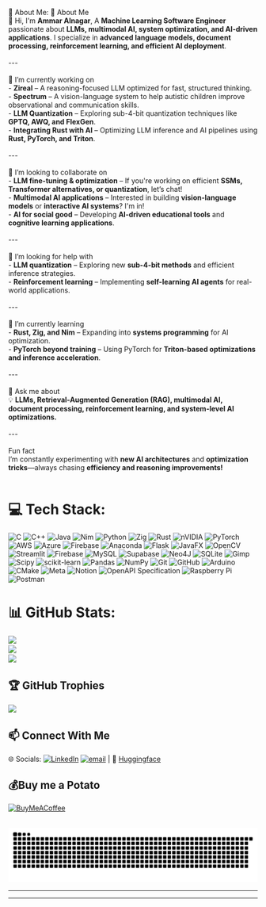 💫 About Me:
🚀 About Me  <br>👋 Hi, I'm **Ammar Alnagar**, 
A **Machine Learning Software Engineer** passionate about **LLMs, multimodal AI, system optimization, and AI-driven applications**. I specialize in **advanced language models, document processing, reinforcement learning, and efficient AI deployment**.  <br><br>---<br><br>
 🔭 I’m currently working on  <br>- **Zireal** – A reasoning-focused LLM optimized for fast, structured thinking.  <br>- **Spectrum** – A vision-language system to help autistic children improve observational and communication skills.  <br>- **LLM Quantization** – Exploring sub-4-bit quantization techniques like **GPTQ, AWQ, and FlexGen**.  <br>- **Integrating Rust with AI** – Optimizing LLM inference and AI pipelines using **Rust, PyTorch, and Triton**.  <br><br>---<br><br>
 👯 I’m looking to collaborate on  <br>- **LLM fine-tuning & optimization** – If you're working on efficient **SSMs, Transformer alternatives, or quantization**, let’s chat!  <br>- **Multimodal AI applications** – Interested in building **vision-language models** or **interactive AI systems**? I'm in!  <br>- **AI for social good** – Developing **AI-driven educational tools** and **cognitive learning applications**.  <br><br>---<br><br>
🤝 I’m looking for help with  <br>- **LLM quantization** – Exploring new **sub-4-bit methods** and efficient inference strategies.  <br>- **Reinforcement learning** – Implementing **self-learning AI agents** for real-world applications.  <br><br>---<br><br>
🌱 I’m currently learning  <br>- **Rust, Zig, and Nim** – Expanding into **systems programming** for AI optimization.  <br>- **PyTorch beyond training** – Using PyTorch for **Triton-based optimizations and inference acceleration**.  <br><br>---<br><br>
💬 Ask me about  <br>💡 **LLMs, Retrieval-Augmented Generation (RAG), multimodal AI, document processing, reinforcement learning, and system-level AI optimizations.**  <br><br>---<br><br>
 Fun fact  <br>I’m constantly experimenting with **new AI architectures** and **optimization tricks**—always chasing **efficiency and reasoning improvements!**  <br><br>



# 💻 Tech Stack:
![C](https://img.shields.io/badge/c-%2300599C.svg?style=for-the-badge&logo=c&logoColor=white) ![C++](https://img.shields.io/badge/c++-%2300599C.svg?style=for-the-badge&logo=c%2B%2B&logoColor=white) ![Java](https://img.shields.io/badge/java-%23ED8B00.svg?style=for-the-badge&logo=openjdk&logoColor=white) ![Nim](https://img.shields.io/badge/nim-%23FFE953.svg?style=for-the-badge&logo=nim&logoColor=white) ![Python](https://img.shields.io/badge/python-3670A0?style=for-the-badge&logo=python&logoColor=ffdd54) ![Zig](https://img.shields.io/badge/Zig-%23F7A41D.svg?style=for-the-badge&logo=zig&logoColor=white) ![Rust](https://img.shields.io/badge/rust-%23000000.svg?style=for-the-badge&logo=rust&logoColor=white) ![nVIDIA](https://img.shields.io/badge/cuda-000000.svg?style=for-the-badge&logo=nVIDIA&logoColor=green) ![PyTorch](https://img.shields.io/badge/PyTorch-%23EE4C2C.svg?style=for-the-badge&logo=PyTorch&logoColor=white) ![AWS](https://img.shields.io/badge/AWS-%23FF9900.svg?style=for-the-badge&logo=amazon-aws&logoColor=white) ![Azure](https://img.shields.io/badge/azure-%230072C6.svg?style=for-the-badge&logo=microsoftazure&logoColor=white) ![Firebase](https://img.shields.io/badge/firebase-%23039BE5.svg?style=for-the-badge&logo=firebase) ![Anaconda](https://img.shields.io/badge/Anaconda-%2344A833.svg?style=for-the-badge&logo=anaconda&logoColor=white) ![Flask](https://img.shields.io/badge/flask-%23000.svg?style=for-the-badge&logo=flask&logoColor=white) ![JavaFX](https://img.shields.io/badge/javafx-%23FF0000.svg?style=for-the-badge&logo=javafx&logoColor=white) ![OpenCV](https://img.shields.io/badge/opencv-%23white.svg?style=for-the-badge&logo=opencv&logoColor=white)  ![Streamlit](https://img.shields.io/badge/Streamlit-%23FE4B4B.svg?style=for-the-badge&logo=streamlit&logoColor=white) ![Firebase](https://img.shields.io/badge/firebase-a08021?style=for-the-badge&logo=firebase&logoColor=ffcd34) ![MySQL](https://img.shields.io/badge/mysql-4479A1.svg?style=for-the-badge&logo=mysql&logoColor=white) ![Supabase](https://img.shields.io/badge/Supabase-3ECF8E?style=for-the-badge&logo=supabase&logoColor=white) ![Neo4J](https://img.shields.io/badge/Neo4j-008CC1?style=for-the-badge&logo=neo4j&logoColor=white) ![SQLite](https://img.shields.io/badge/sqlite-%2307405e.svg?style=for-the-badge&logo=sqlite&logoColor=white) ![Gimp](https://img.shields.io/badge/Gimp-657D8B?style=for-the-badge&logo=gimp&logoColor=FFFFFF) ![Scipy](https://img.shields.io/badge/SciPy-%230C55A5.svg?style=for-the-badge&logo=scipy&logoColor=%white) ![scikit-learn](https://img.shields.io/badge/scikit--learn-%23F7931E.svg?style=for-the-badge&logo=scikit-learn&logoColor=white) ![Pandas](https://img.shields.io/badge/pandas-%23150458.svg?style=for-the-badge&logo=pandas&logoColor=white) ![NumPy](https://img.shields.io/badge/numpy-%23013243.svg?style=for-the-badge&logo=numpy&logoColor=white) ![Git](https://img.shields.io/badge/git-%23F05033.svg?style=for-the-badge&logo=git&logoColor=white) ![GitHub](https://img.shields.io/badge/github-%23121011.svg?style=for-the-badge&logo=github&logoColor=white) ![Arduino](https://img.shields.io/badge/-Arduino-00979D?style=for-the-badge&logo=Arduino&logoColor=white) ![CMake](https://img.shields.io/badge/CMake-%23008FBA.svg?style=for-the-badge&logo=cmake&logoColor=white) ![Meta](https://img.shields.io/badge/Meta-%230467DF.svg?style=for-the-badge&logo=Meta&logoColor=white) ![Notion](https://img.shields.io/badge/Notion-%23000000.svg?style=for-the-badge&logo=notion&logoColor=white) ![OpenAPI Specification](https://img.shields.io/badge/openapiinitiative-%23000000.svg?style=for-the-badge&logo=openapiinitiative&logoColor=white) ![Raspberry Pi](https://img.shields.io/badge/-Raspberry_Pi-C51A4A?style=for-the-badge&logo=Raspberry-Pi) ![Postman](https://img.shields.io/badge/Postman-FF6C37?style=for-the-badge&logo=postman&logoColor=white)
# 📊 GitHub Stats:
![](https://github-readme-stats.vercel.app/api?username=Ammar-Alnagar&theme=dark&hide_border=false&include_all_commits=true&count_private=true)<br/>
![](https://nirzak-streak-stats.vercel.app/?user=Ammar-Alnagar&theme=dark&hide_border=false)<br/>
![](https://github-readme-stats.vercel.app/api/top-langs/?username=Ammar-Alnagar&theme=dark&hide_border=false&include_all_commits=true&count_private=true&layout=compact)

## 🏆 GitHub Trophies
![](https://github-profile-trophy.vercel.app/?username=Ammar-Alnagar&theme=one_dark_pro&no-frame=false&no-bg=true&margin-w=4)





  ## 📫 Connect With Me  
🌐 Socials:
[![LinkedIn](https://img.shields.io/badge/LinkedIn-%230077B5.svg?logo=linkedin&logoColor=white)](https://linkedin.com/in/ammar-alnagar-393413201) [![email](https://img.shields.io/badge/Email-D14836?logo=gmail&logoColor=white)](mailto:Ammaralnagar416@gmail.com) 
 | 🤗 [Huggingface](https://huggingface.co/Daemontatox)  


  ## 💰Buy me a Potato
  [![BuyMeACoffee](https://img.shields.io/badge/Buy%20Me%20a%20Coffee-ffdd00?style=for-the-badge&logo=buy-me-a-coffee&logoColor=black)](https://buymeacoffee.com/Daemontatox) 

<br clear="both">

<img src="https://raw.githubusercontent.com/Ammar-Alnagar/Ammar-Alnagar/output/snake.svg" alt="Snake animation" />

---
---


